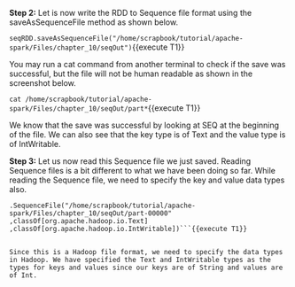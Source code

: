 

**Step 2:** Let is now write the RDD to Sequence file format using the saveAsSequenceFile method as shown below.

`seqRDD.saveAsSequenceFile("/home/scrapbook/tutorial/apache-spark/Files/chapter_10/seqOut")`{{execute T1}}

You may run a cat command from another terminal to check if the save was successful, but the file will not be human readable as shown in the screenshot below.

`cat /home/scrapbook/tutorial/apache-spark/Files/chapter_10/seqOut/part*`{{execute T1}}

 
 
We know that the save was successful by looking at SEQ at the beginning of the file. We can also see that the key type is of Text and the value type is of IntWritable.

**Step 3:** Let us now read this Sequence file we just saved. Reading Sequence files is a bit different to what we have been doing so far. While reading the Sequence file, we need to specify the key and value data types also.

```val seqData = sc
.SequenceFile("/home/scrapbook/tutorial/apache-spark/Files/chapter_10/seqOut/part-00000"
,classOf[org.apache.hadoop.io.Text]
,classOf[org.apache.hadoop.io.IntWritable])```{{execute T1}}
 

Since this is a Hadoop file format, we need to specify the data types in Hadoop. We have specified the Text and IntWritable types as the types for keys and values since our keys are of String and values are of Int.
